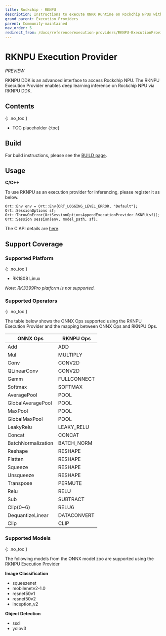 ```yaml
---
title: Rockchip - RKNPU
description: Instructions to execute ONNX Runtime on Rockchip NPUs with the RKNPU execution provider
grand_parent: Execution Providers
parent: Community-maintained
nav_order: 5
redirect_from: /docs/reference/execution-providers/RKNPU-ExecutionProvider
---
```


# RKNPU Execution Provider
*PREVIEW*

RKNPU DDK is an advanced interface to access Rockchip NPU. The RKNPU Execution Provider enables deep learning inference on Rockchip NPU via RKNPU DDK.

## Contents
{: .no_toc }

* TOC placeholder
{:toc}


## Build 
For build instructions, please see the [BUILD page](../build/eps.md#RKNPU).

## Usage
**C/C++**

To use RKNPU as an execution provider for inferencing, please register it as below.
```
Ort::Env env = Ort::Env{ORT_LOGGING_LEVEL_ERROR, "Default"};
Ort::SessionOptions sf;
Ort::ThrowOnError(OrtSessionOptionsAppendExecutionProvider_RKNPU(sf));
Ort::Session session(env, model_path, sf);
```
The C API details are [here](../get-started/with-c.md).


## Support Coverage
### Supported Platform
{: .no_toc }

* RK1808 Linux

*Note: RK3399Pro platform is not supported.*
### Supported Operators
{: .no_toc }


The table below shows the ONNX Ops supported using the RKNPU Execution Provider and the mapping between ONNX Ops and RKNPU Ops.

| **ONNX Ops** | **RKNPU Ops** |
| --- | --- |
| Add | ADD |
| Mul | MULTIPLY |
| Conv | CONV2D |
| QLinearConv | CONV2D |
| Gemm | FULLCONNECT |
| Softmax | SOFTMAX |
| AveragePool | POOL |
| GlobalAveragePool | POOL |
| MaxPool | POOL |
| GlobalMaxPool | POOL |
| LeakyRelu | LEAKY_RELU |
| Concat | CONCAT |
| BatchNormalization | BATCH_NORM |
| Reshape | RESHAPE |
| Flatten | RESHAPE |
| Squeeze | RESHAPE |
| Unsqueeze | RESHAPE |
| Transpose | PERMUTE |
| Relu | RELU |
| Sub | SUBTRACT |
| Clip(0~6)| RELU6 |
| DequantizeLinear | DATACONVERT |
| Clip | CLIP |


### Supported Models
{: .no_toc }


The following models from the ONNX model zoo are supported using the RKNPU Execution Provider

**Image Classification**
- squeezenet
- mobilenetv2-1.0
- resnet50v1
- resnet50v2
- inception_v2

**Object Detection**
- ssd
- yolov3
